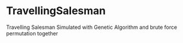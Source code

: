 # TravellingSalesman
Travelling Salesman Simulated with Genetic Algorithm and brute force permutation together
